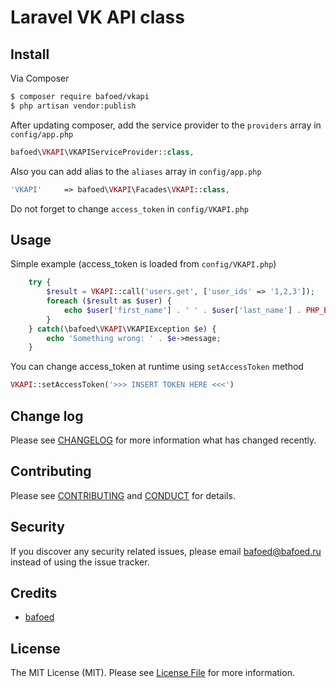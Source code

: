 # Laravel VK API class

## Install

Via Composer

``` bash
$ composer require bafoed/vkapi
$ php artisan vendor:publish
```

After updating composer, add the service provider to the `providers` array in `config/app.php`

``` php
bafoed\VKAPI\VKAPIServiceProvider::class,
```

Also you can add alias to the `aliases` array in `config/app.php`

``` php
'VKAPI'     => bafoed\VKAPI\Facades\VKAPI::class,
```

Do not forget to change `access_token` in `config/VKAPI.php`

## Usage

Simple example (access_token is loaded from `config/VKAPI.php`)
``` php
    try {
        $result = VKAPI::call('users.get', ['user_ids' => '1,2,3']);
        foreach ($result as $user) {
            echo $user['first_name'] . ' ' . $user['last_name'] . PHP_EOL;
        }
    } catch(\bafoed\VKAPI\VKAPIException $e) {
        echo 'Something wrong: ' . $e->message;
    }
```

You can change access_token at runtime using `setAccessToken` method
``` php
VKAPI::setAccessToken('>>> INSERT TOKEN HERE <<<')
```

## Change log

Please see [CHANGELOG](CHANGELOG.md) for more information what has changed recently.

## Contributing

Please see [CONTRIBUTING](CONTRIBUTING.md) and [CONDUCT](CONDUCT.md) for details.

## Security

If you discover any security related issues, please email bafoed@bafoed.ru instead of using the issue tracker.

## Credits

- [bafoed][link-author]

## License

The MIT License (MIT). Please see [License File](LICENSE.md) for more information.

[link-author]: https://github.com/bafoed
